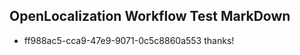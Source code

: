 ## OpenLocalization Workflow Test MarkDown
* ff988ac5-cca9-47e9-9071-0c5c8860a553 thanks!

<!--HONumber=Sep16_HO1-->


